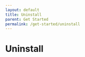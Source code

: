 ```yaml
---
layout: default
title: Uninstall
parent: Get Started
permalink: /get-started/uninstall
---
```


# Uninstall